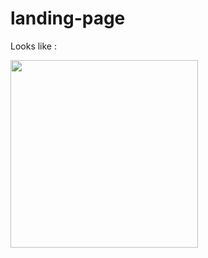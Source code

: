 # landing-page
Looks like :

<img src="https://github.com/adityaa-more/landing-page/assets/99107694/e9777f3b-ca96-4d7e-beaa-08747d1a8a78" width='300' >
